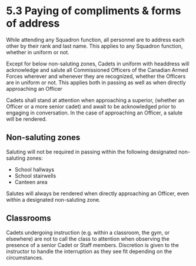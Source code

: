 # 5.3 Paying of compliments & forms of address

While attending any Squadron function, all personnel are to address each other by their rank and last name. This applies to any Squadron function, whether in uniform or not. 

Except for below non-saluting zones, Cadets in uniform with headdress will acknowledge and salute all Commissioned Officers of the Canadian Armed Forces wherever and whenever they are recognized, whether the Officers are in uniform or not. This applies both in passing as well as when directly approaching an Officer

Cadets shall stand at attention when approaching a superior, \(whether an Officer or a more senior cadet\) and await to be acknowledged prior to engaging in conversation. In the case of approaching an Officer, a salute will be rendered.

## Non-saluting zones

Saluting will not be required in passing within the following designated non-saluting zones:

* School hallways
* School stairwells
* Canteen area

Salutes will always be rendered when directly approaching an Officer, even within a designated non-saluting zone.

## Classrooms

Cadets undergoing instruction \(e.g. within a classroom, the gym, or elsewhere\) are not to call the class to attention when observing the presence of a senior Cadet or Staff members. Discretion is given to the instructor to handle the interruption as they see fit depending on the circumstances.  


